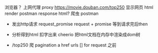 浏览器？ 上网代理 proxy
https://movie.douban.com/top250  显示网页 html render
postman  response html? 
爬虫 postman  
- 发出http请求 request_promise
request + promise 等到请求完后then 
- 分析得到html 
  扣字出来 
  cheerio 把html文档在内存中渲染成dom树 

- /top250 爬 
  pagination 
  a  href 
  urls [] 
  for 
    request 
      之前
  
